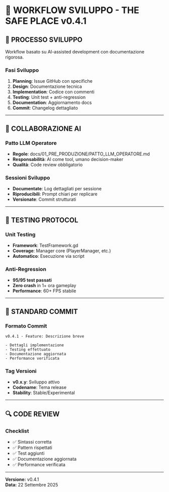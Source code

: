 # 🔄 WORKFLOW SVILUPPO - THE SAFE PLACE v0.4.1

## 🎯 **PROCESSO SVILUPPO**

Workflow basato su AI-assisted development con documentazione rigorosa.

### **Fasi Sviluppo**
1. **Planning**: Issue GitHub con specifiche
2. **Design**: Documentazione tecnica
3. **Implementation**: Codice con commenti
4. **Testing**: Unit test + anti-regression
5. **Documentation**: Aggiornamento docs
6. **Commit**: Changelog dettagliato

---

## 🤝 **COLLABORAZIONE AI**

### **Patto LLM Operatore**
- **Regole**: docs/01_PRE_PRODUZIONE/PATTO_LLM_OPERATORE.md
- **Responsabilità**: AI come tool, umano decision-maker
- **Qualità**: Code review obbligatorio

### **Sessioni Sviluppo**
- **Documentate**: Log dettagliati per sessione
- **Riproducibili**: Prompt chiari per replicare
- **Versionate**: Commit strutturati

---

## 🧪 **TESTING PROTOCOL**

### **Unit Testing**
- **Framework**: TestFramework.gd
- **Coverage**: Manager core (PlayerManager, etc.)
- **Automatico**: Esecuzione via script

### **Anti-Regression**
- **95/95 test passati**
- **Zero crash** in 1+ ora gameplay
- **Performance**: 60+ FPS stabile

---

## 📝 **STANDARD COMMIT**

### **Formato Commit**
```
v0.4.1 - Feature: Descrizione breve

- Dettagli implementazione
- Testing effettuato
- Documentazione aggiornata
- Performance verificata
```

### **Tag Versioni**
- **v0.x.y**: Sviluppo attivo
- **Codename**: Tema release
- **Stability**: Stable/Experimental

---

## 🔍 **CODE REVIEW**

### **Checklist**
- ✅ Sintassi corretta
- ✅ Pattern rispettati
- ✅ Test aggiunti
- ✅ Documentazione aggiornata
- ✅ Performance verificata

---

**Versione:** v0.4.1  
**Data:** 22 Settembre 2025